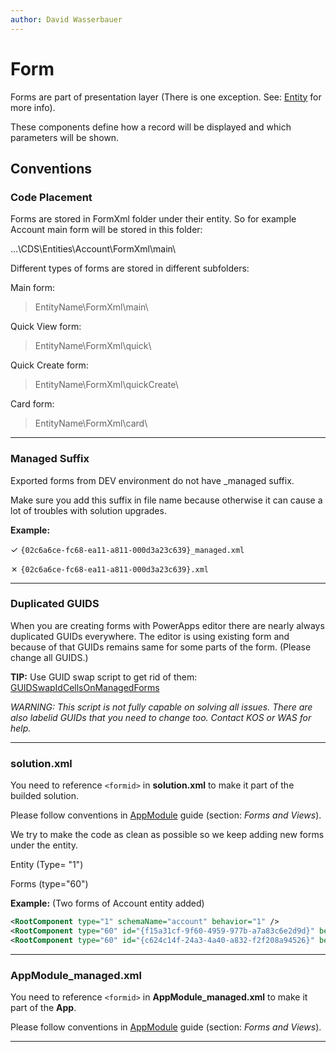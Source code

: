 ```yaml
---
author: David Wasserbauer
---
```


# Form
Forms are part of presentation layer (There is one exception. See: [Entity](https://docs.talxis.com/en/developer-guide/applications/solution-components/entity/) for more info). 

These components define how a record will be displayed and which parameters will be shown.


## Conventions

### **Code Placement**
Forms are stored in FormXml folder under their entity. So for example Account main form will be stored in this folder: 

…\CDS\Entities\Account\FormXml\main\

Different types of forms are stored in different subfolders: 

Main form: 
>EntityName\FormXml\main\ 

Quick View form: 
>EntityName\FormXml\quick\ 

Quick Create form: 
>EntityName\FormXml\quickCreate\ 

Card form: 
>EntityName\FormXml\card\
___

### **Managed Suffix**
Exported forms from DEV environment do not have _managed suffix.

Make sure you add this suffix in file name because otherwise it can cause a lot of troubles with solution upgrades.

**Example:**

✓ `{02c6a6ce-fc68-ea11-a811-000d3a23c639}_managed.xml`

✗ `{02c6a6ce-fc68-ea11-a811-000d3a23c639}.xml`
___

### **Duplicated GUIDS** 
When you are creating forms with PowerApps editor there are nearly always duplicated GUIDs everywhere. The editor is using existing form and because of that GUIDs remains same for some parts of the form. (Please change all GUIDS.)

**TIP:**
Use GUID swap script to get rid of them: [GUIDSwapIdCellsOnManagedForms](https://dev.azure.com/thenetworg/INT0006/_git/TALXIS?path=%2Fsrc%2FScripts%2FGuidSwapIdCellsOnManagedForms.ps1) 

*WARNING: This script is not fully capable on solving all issues. There are also labelid GUIDs that you need to change too. Contact KOS or WAS for help.*
___


### **solution.xml**
You need to reference `<formid>` in **solution.xml** to make it part of the builded solution.

Please follow conventions in [AppModule](https://docs.talxis.com/en/developer-guide/applications/solution-components/appmodule/) guide (section: *Forms and Views*).

We try to make the code as clean as possible so we keep adding new forms under the entity.

Entity (Type= "1")

Forms (type="60") 


**Example:** (Two forms of Account entity added)
```xml
<RootComponent type="1" schemaName="account" behavior="1" />
<RootComponent type="60" id="{f15a31cf-9f60-4959-977b-a7a83c6e2d9d}" behavior="0" />
<RootComponent type="60" id="{c624c14f-24a3-4a40-a832-f2f208a94526}" behavior="0" />
```
 ___

 
### **AppModule_managed.xml**
You need to reference `<formid>` in **AppModule_managed.xml** to make it part of the **App**.

Please follow conventions in [AppModule](https://docs.talxis.com/en/developer-guide/applications/solution-components/appmodule/) guide (section: *Forms and Views*).
___